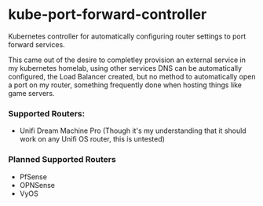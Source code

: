 # kube-port-forward-controller
Kubernetes controller for automatically configuring router settings to port forward services. 

This came out of the desire to completley provision an external service in my kubernetes homelab, using other services DNS can be automatically configured, the Load Balancer created, but no method to automatically open a port on my router, something frequently done when hosting things like game servers. 

### Supported Routers: 
- Unifi Dream Machine Pro (Though it's my understanding that it should work on any Unifi OS router, this is untested)

### Planned Supported Routers
- PfSense
- OPNSense
- VyOS
